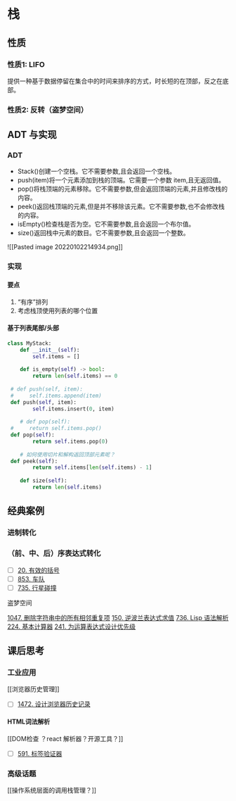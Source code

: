 # 栈

## 性质

### 性质1: LIFO

提供一种基于数据停留在集合中的时间来排序的方式，时长短的在顶部，反之在底部。

### 性质2: 反转（盗梦空间）

## ADT 与实现

### ADT

- Stack()创建一个空栈。它不需要参数,且会返回一个空栈。 
- push(item)将一个元素添加到栈的顶端。它需要一个参数 item,且无返回值。 
- pop()将栈顶端的元素移除。它不需要参数,但会返回顶端的元素,并且修改栈的内容。 
- peek()返回栈顶端的元素,但是并不移除该元素。它不需要参数,也不会修改栈的内容。 
- isEmpty()检查栈是否为空。它不需要参数,且会返回一个布尔值。 
- size()返回栈中元素的数目。它不需要参数,且会返回一个整数。

![[Pasted image 20220102214934.png]]

### 实现

#### 要点

1. “有序”排列
2. 考虑栈顶使用列表的哪个位置

#### 基于列表尾部/头部

```python
class MyStack:  
    def __init__(self):  
        self.items = []  
  
    def is_empty(self) -> bool:  
        return len(self.items) == 0  
  
 # def push(self, item):  
 #     self.items.append(item)  
 def push(self, item):  
        self.items.insert(0, item)  
  
    # def pop(self):  
 #     return self.items.pop()  
 def pop(self):  
        return self.items.pop(0)  
  
    # 如何使用切片和解构返回顶部元素呢？  
 def peek(self):  
        return self.items[len(self.items) - 1]  
  
    def size(self):  
        return len(self.items)
```


## 经典案例

### 进制转化

### （前、中、后）序表达式转化


- [ ] [20. 有效的括号](https://leetcode-cn.com/problems/valid-parentheses/)
- [ ] [853. 车队](https://leetcode-cn.com/problems/car-fleet/)
- [ ] [735. 行星碰撞](https://leetcode-cn.com/problems/asteroid-collision/)

盗梦空间

 [1047. 删除字符串中的所有相邻重复项](https://leetcode-cn.com/problems/remove-all-adjacent-duplicates-in-string/)
 [150. 逆波兰表达式求值](https://leetcode-cn.com/problems/evaluate-reverse-polish-notation/)
[736. Lisp 语法解析](https://leetcode-cn.com/problems/parse-lisp-expression/)
[224. 基本计算器](https://leetcode-cn.com/problems/basic-calculator/)
 [241. 为运算表达式设计优先级](https://leetcode-cn.com/problems/different-ways-to-add-parentheses/)


## 课后思考

### 工业应用

[[浏览器历史管理]]
- [ ] [1472. 设计浏览器历史记录](https://leetcode-cn.com/problems/design-browser-history/)

#### HTML词法解析

[[DOM检查 ？react 解析器？开源工具？]]

 - [ ] [591. 标签验证器](https://leetcode-cn.com/problems/tag-validator/)

### 高级话题

[[操作系统层面的调用栈管理？]]
